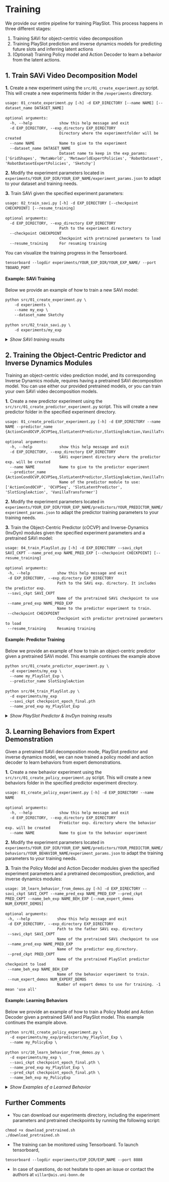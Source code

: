 # Training

We provide our entire pipeline for training PlaySlot.
This process happens in three different stages:
 1. Training SAVi for object-centric video decomposition
 2. Training PlaySlot prediction and inverse dynamics models for predicting future slots and inferring latent actions
 3. (Optional) Training Policy model and Action Decoder to learn a behavior from the latent actions.



## 1. Train SAVi Video Decomposition Model

**1.** Create a new experiment using the `src/01_create_experiment.py` script. This will create a new experiments folder in the `/experiments` directory.

```
usage: 01_create_experiment.py [-h] -d EXP_DIRECTORY [--name NAME] [--dataset_name DATASET_NAME]

optional arguments:
  -h, --help            show this help message and exit
  -d EXP_DIRECTORY, --exp_directory EXP_DIRECTORY
                        Directory where the experimentfolder will be created
  --name NAME           Name to give to the experiment
  --dataset_name DATASET_NAME
                        Dataset name to keep in the exp_params: ['GridShapes', 'MetaWorld', 'MetaworldExpertPolicies', 'RobotDataset', 'RobotDatasetExpertPolicies', 'Sketchy']
```



**2.** Modify the experiment parameters located in `experiments/YOUR_EXP_DIR/YOUR_EXP_NAME/experiment_params.json` to adapt to your dataset and training needs.


**3.** Train SAVi given the specified experiment parameters:

```
usage: 02_train_savi.py [-h] -d EXP_DIRECTORY [--checkpoint CHECKPOINT] [--resume_training]

optional arguments:
  -d EXP_DIRECTORY, --exp_directory EXP_DIRECTORY
                        Path to the experiment directory
  --checkpoint CHECKPOINT
                        Checkpoint with pretrained parameters to load
  --resume_training     For resuming training
```

You can visualize the training progress in the Tensorboard.
```
tensorboard --logdir experiments/YOUR_EXP_DIR/YOUR_EXP_NAME/ --port TBOARD_PORT
```


#### Example: SAVi Training

Below we provide an example of how to train a new SAVi model:

```
python src/01_create_experiment.py \
    -d experiments \
    --name my_exp \
    --dataset_name Sketchy

python src/02_train_savi.py \
    -d experiments/my_exp
```

<details>
    <summary><i>Show SAVi training results</i></summary>
    A correctly trained SAVi model learns to parse a video sequence into meaningful object components,
    which are represented consistently by the same slot across time.
    Examples of SAVi models pre-trained for different datasets are shown below:
    <img src="../savi_imgs/savi_slots_00.png" width="80%" align="center"> <br>
    <br>
    <img src="../savi_imgs/savi_slots_01.png" width="80%" align="center">
    <br>
    <br>
    <img src="../savi_imgs/savi_slots_02.png" width="80%" align="center">
</details>




## 2. Training the Object-Centric Predictor and Inverse Dynamics Modules

Training an object-centric video prediction model, and its corresponding Inverse Dynamics module, requires having a pretrained SAVi 
decomposition model.
You can use either our provided pretrained models, or you can train your own SAVi video decomposition models.


**1.** Create a new predictor experiment using the `src/src/01_create_predictor_experiment.py` script. This will create a new predictor folder in the specified experiment directory.

```
usage: 01_create_predictor_experiment.py [-h] -d EXP_DIRECTORY --name NAME --predictor_name {ActionCondOCVP,OCVPSeq,SlotLatentPredictor,SlotSingleAction,VanillaTransformer}

optional arguments:
  -h, --help            show this help message and exit
  -d EXP_DIRECTORY, --exp_directory EXP_DIRECTORY
                        SAVi experiment directory where the predictor exp. will be created
  --name NAME           Name to give to the predictor experiment
  --predictor_name {ActionCondOCVP,OCVPSeq,SlotLatentPredictor,SlotSingleAction,VanillaTransformer}
                        Name of the predictor module to use: ['ActionCondOCVP', 'OCVPSeq', 'SlotLatentPredictor', 'SlotSingleAction', 'VanillaTransformer']
```



**2.** Modify the experiment parameters located in `experiments/YOUR_EXP_DIR/YOUR_EXP_NAME/predictors/YOUR_PREDICTOR_NAME/experiment_params.json` to adapt the predictor training parameters to your training needs.



 **3.** Train the Object-Centric Predictor (cOCVP) and Inverse-Dynamics (InvDyn) modules given the specified experiment parameters and a pretrained SAVi model:

 ```
usage: 04_train_PlaySlot.py [-h] -d EXP_DIRECTORY --savi_ckpt SAVI_CKPT --name_pred_exp NAME_PRED_EXP [--checkpoint CHECKPOINT] [--resume_training]

optional arguments:
  -h, --help            show this help message and exit
  -d EXP_DIRECTORY, --exp_directory EXP_DIRECTORY
                        Path to the SAVi exp. directory. It includes the predictor exp.
  --savi_ckpt SAVI_CKPT
                        Name of the pretrained SAVi checkpoint to use
  --name_pred_exp NAME_PRED_EXP
                        Name to the predictor experiment to train.
  --checkpoint CHECKPOINT
                        Checkpoint with predictor pretrained parameters to load
  --resume_training     Resuming training
 ```


#### Example: Predictor Training

Below we provide an example of how to train an object-centric predictor given a pretrained SAVi model. This example continues the example above

```
python src/01_create_predictor_experiment.py \
  -d experiments/my_exp \
  --name my_PlaySlot_Exp \
  --predictor_name SlotSingleAction

python src/04_train_PlaySlot.py \
  -d experiments/my_exp
  --savi_ckpt checkpoint_epoch_final.pth
  --name_pred_exp my_PlaySlot_Exp
```



<details>
    <summary><i>Show PlaySlot Predictor & InvDyn training results</i></summary>
    A successfully trained PlaySlot Predictor & InvDyn model will produce the following results:
    <img src="../savi_imgs/savi_slots_00.png" width="80%" align="center">
    <br>
    <br>
    <img src="../savi_imgs/savi_slots_01.png" width="80%" align="center">
    <br>
    <br>
    <img src="../savi_imgs/savi_slots_02.png" width="80%" align="center">
</details>






## 3. Learning Behaviors from Expert Demonstration

Given a pretrained SAVi decomposition mode, PlaySlot predictor and inverse dynamics model,
we can now trained a policy model and action decoder to learn behaviors from expert demonstrations.


**1.** Create a new behavior experiment using the `src/src/01_create_policy_experiment.py` script.
This will create a new behaviors folder in the specified predictor experiment directory.

```
usage: 01_create_policy_experiment.py [-h] -d EXP_DIRECTORY --name NAME

optional arguments:
  -h, --help            show this help message and exit
  -d EXP_DIRECTORY, --exp_directory EXP_DIRECTORY
                        Predictor exp. directory where the behavior exp. will be created
  --name NAME           Name to give to the behavior experiment
```



**2.** Modify the experiment parameters located in `experiments/YOUR_EXP_DIR/YOUR_EXP_NAME/predictors/YOUR_PREDICTOR_NAME/behaviors/YOUR_BEHAVIOR_NAME/experiment_params.json` to adapt the training parameters to your training needs.




 **3.** Train the Policy Model and Action Decoder modules given the specified experiment parameters and a pretrained decomposition, prediction, and inverse dynamics modules:

 ```
usage: 10_learn_behavior_from_demos.py [-h] -d EXP_DIRECTORY --savi_ckpt SAVI_CKPT --name_pred_exp NAME_PRED_EXP --pred_ckpt PRED_CKPT --name_beh_exp NAME_BEH_EXP [--num_expert_demos NUM_EXPERT_DEMOS]

optional arguments:
  -h, --help            show this help message and exit
  -d EXP_DIRECTORY, --exp_directory EXP_DIRECTORY
                        Path to the father SAVi exp. directory
  --savi_ckpt SAVI_CKPT
                        Name of the pretrained SAVi checkpoint to use
  --name_pred_exp NAME_PRED_EXP
                        Name of the predictor exp_directory.
  --pred_ckpt PRED_CKPT
                        Name of the pretrained PlaySlot predictor checkpoint to load
  --name_beh_exp NAME_BEH_EXP
                        Name of the behavior experiment to train.
  --num_expert_demos NUM_EXPERT_DEMOS
                        Number of expert demos to use for training. -1 mean 'use all'
 ```



#### Example: Learning Behaviors

Below we provide an example of how to train a Policy Model and Action Decoder given a pretrained SAVi and PlaySlot model.
This example continues the example above.

```
python src/01_create_policy_experiment.py \
  -d experiments/my_exp/predictors/my_PlaySlot_Exp \
  --name my_PolicyExp \

python src/10_learn_behavior_from_demos.py \
  -d experiments/my_exp \
  --savi_ckpt checkpoint_epoch_final.pth \
  --name_pred_exp my_PlaySlot_Exp \
  --pred_ckpt checkpoint_epoch_final.pth \
  --name_beh_exp my_PolicyExp
```


<details>
    <summary><i>Show Examples of a Learned Behavior</i></summary>
    A successfully trained Policy Model and Action Decoder will produce the following results:
    <br>
    <br>
    </table>
      <tr>
        <td align="center">
          <img src="../PlaySlot_Beh_GIFs/gif1/pred_GIF_frames.gif" width="25%" />
        </td>
        <td align="center">
          <img src="../PlaySlot_Beh_GIFs/gif1/masks_GIF_masks.gif" width="25%"/>
        </td>
        <td align="center">
          <img src="../PlaySlot_Beh_GIFs/gif1/sim_GIF_frames.gif" width="25%" />
        </td>
      </tr>
      <br>
      <tr>
        <td align="center">
          <img src="../PlaySlot_Beh_GIFs/gif2/pred_GIF_frames.gif" width="25%" />
        </td>
        <td align="center">
          <img src="../PlaySlot_Beh_GIFs/gif2/masks_GIF_masks.gif" width="25%"/>
        </td>
        <td align="center">
          <img src="../PlaySlot_Beh_GIFs/gif2/sim_GIF_frames.gif" width="25%" />
        </td>
      </tr>
    </table>
</details>





## Further Comments

 - You can download our experiments directory, including the experiment parameters and pretrained 
 checkpoints by running the following script:
  ```
  chmod +x download_pretrained.sh
  ./download_pretrained.sh
  ```


 - The training can be monitored using Tensorboard.
   To launch tensorboard,
  
  ```
  tensorboard --logdir experiments/EXP_DIR/EXP_NAME --port 8888
  ```

 - In case of questions, do not hesitate to open an issue or contact the authors at `villar@ais.uni-bonn.de`
